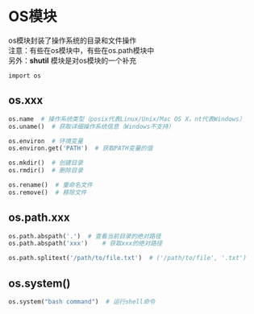 # OS模块

os模块封装了操作系统的目录和文件操作  
注意：有些在os模块中，有些在os.path模块中  
另外：**shutil** 模块是对os模块的一个补充

`import os`

## os.xxx

```python
os.name  # 操作系统类型（posix代表Linux/Unix/Mac OS X，nt代表Windows）
os.uname()  # 获取详细操作系统信息（Windows不支持）
```

```python
os.environ  # 环境变量
os.environ.get('PATH')  # 获取PATH变量的值
```

```python
os.mkdir()  # 创建目录
os.rmdir()  # 删除目录

os.rename()  # 重命名文件
os.remove()  # 移除文件
```

## os.path.xxx

```python
os.path.abspath('.')  # 查看当前目录的绝对路径
os.path.abspath('xxx')    # 获取xxx的绝对路径

os.path.splitext('/path/to/file.txt')  # ('/path/to/file', '.txt')

```

## os.system()

```python
os.system("bash command")  # 运行shell命令
```
